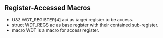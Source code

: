 ## Register-Accessed Macros

- U32 WDT_REGISTER[4] act as target register to be access.
- struct WDT_REGS ac as base register with their contained sub-register.
- macro WDT is a macro for access register.


